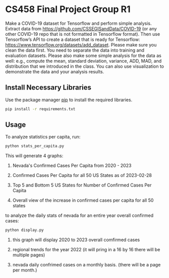 # CS458 Final Project Group R1

Make a COVID-19 dataset for Tensorflow and perform simple analysis. Extract data from https://github.com/CSSEGISandData/COVID-19 (or any other COVID-19 repo that is not formatted in Tensorflow format). Then use Tensorflow’s API to create a dataset that is ready for Tensorflow: https://www.tensorflow.org/datasets/add_dataset. Please make sure you clean the data first. You need to separate the data into training and evaluation datasets. Please also make some simple analysis for the data as well: e.g., compute the mean, standard deviation, variance, ADD, MAD, and distribution that we introduced in the class. You can also use visualization to demonstrate the data and your analysis results.

## Install Necessary Libraries

Use the package manager [pip](https://pip.pypa.io/en/stable/) to install the required libraries.

```bash
pip install -r requirements.txt
```

## Usage

To analyze statistics per capita, run:
```bash
python stats_per_capita.py
```
This will generate 4 graphs:

1. Nevada's Confirmed Cases Per Capita from 2020 - 2023

2. Confirmed Cases Per Capita for all 50 US States as of 2023-02-28

3. Top 5 and Bottom 5 US States for Number of Confirmed Cases Per Capita

4. Overall view of the increase in confirmed cases per capita for all 50 states

to analyze the daily stats of nevada for an entire year overall confirmed cases:
```bash
python display.py
```

1. this graph will display 2020 to 2023 overall comfirmed cases 

2. regional trends for the year 2022 (it will pring in a 16 by 16 there will be multiple pages)

3. nevada daily confrimed cases on a monthly basis. (there will be a page per month.)